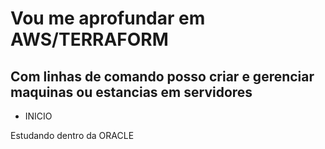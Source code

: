 # Vou me aprofundar em AWS/TERRAFORM

## Com linhas de comando posso criar e gerenciar maquinas ou estancias em servidores

* INICIO

Estudando dentro da ORACLE